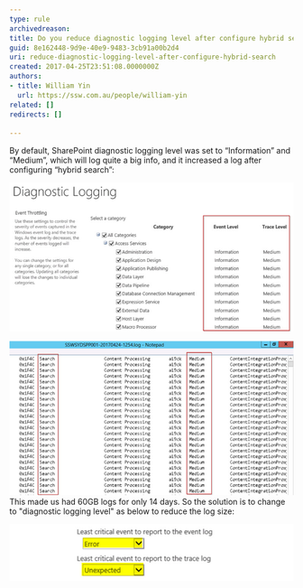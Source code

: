 ```yaml
---
type: rule
archivedreason: 
title: Do you reduce diagnostic logging level after configure hybrid search?
guid: 8e162448-9d9e-40e9-9483-3cb91a00b2d4
uri: reduce-diagnostic-logging-level-after-configure-hybrid-search
created: 2017-04-25T23:51:08.0000000Z
authors:
- title: William Yin
  url: https://ssw.com.au/people/william-yin
related: []
redirects: []

---
```


By default, SharePoint diagnostic logging level was set to “Information” and “Medium”, which will log quite a big info, and it increased a log after configuring “hybrid search”:

<!--endintro-->

![Figure: default logging levels](sp-diagnostic-logging.jpg)  

![Figure: lots of "Medium" level search logs](sp-diagnostic-logging-2.jpg)  
This made us had 60GB logs for only 14 days.
So the solution is to change to "diagnostic logging level" as below to reduce the log size:

![](sp-diagnostic-logging-3.jpg)
